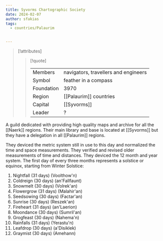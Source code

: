 ```yaml
---
title: Syvorms Chartographic Society
date: 2024-02-07
author: sfakias
tags:
  - countries/Palaurim

 
---
```

> [!attributes]
> 
> > [!quote]
> >
> > | | |
> > | --- | --- |
> > | Members | navigators, travellers and engineers |
> > | Symbol | feather in a compass |
> > | Foundation |3970 |
> > | Region | [[Palaurim]] countries |
> > | Capital | [[Syvorms]] |
> > | Leader | ? |

A guild dedicated with providing high quality maps and archive for all the [[Naerk]] regions. Their main library and base is located at [[Syvorms]] but they have a delegation in all [[Palaurim]] regions.

They deviced the metric system still in use to this day and normalized the time and space measurements. They verified and revised older measurements of time and distances. They deviced the 12 month and year system. The first day of every three months represents a solstice or equinox, starting from Winter Solstice:

1. Nightfall (31 days) (Voolthow'n)
2. Coldreign (30 days) (an'Fallfaunt)
3. Snowmelt (30 days) (Volrek'an)
4. Flowergrow (31 days) (Malahir'an)
5. Seedsowing (30 days) (Factar'an)
6. Sunrise (30 days) (Reszek'an)
7. Fireheart (31 days) (an'Laerion)
8. Moondance (30 days) (Sumril'an)
9. Grogfeast (30 days) (Nahema'n)
10. Rainfalls (31 days) (Yerastu'n)
11. Leafdrop (30 days) (a'Disiklek)
12. Graymist (30 days) (Amehann)